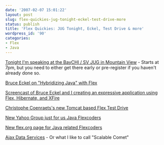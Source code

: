 ```yaml
---
date: '2007-02-07 15:01:22'
layout: post
slug: flex-quickies-jug-tonight-eckel-test-drive-more
status: publish
title: 'Flex Quickies: JUG Tonight, Eckel, Test Drive & more'
wordpress_id: '90'
categories:
- Flex
- Java
---
```


[Tonight I'm speaking at the BayCHI / SV JUG in Mountain View](http://www.baychi.org/bof/java/20070207/) - Starts at 7pm, but you need to either get there early or pre-register if you haven't already done so.

[Bruce Eckel on "Hybridizing Java" with Flex](http://www.artima.com/weblogs/viewpost.jsp?thread=193593)

[Screencast of Bruce Eckel and I creating an expressive application using Flex, Hibernate, and XFire](http://www.adobe.com/devnet/flex/articles/flexjava.html)

[Christophe Coenraets's new Tomcat based Flex Test Drive](http://www.adobe.com/devnet/flex/articles/java_testdrive.html)

[New Yahoo Group just for us Java Flexcoders](http://tech.groups.yahoo.com/group/javaflexcoders/)

[New flex.org page for Java related Flexcoders](http://flex.org/java/)

[Ajax Data Services](http://labs.adobe.com/wiki/index.php/Ajax_Data_Services) - Or what I like to call "Scalable Comet"
